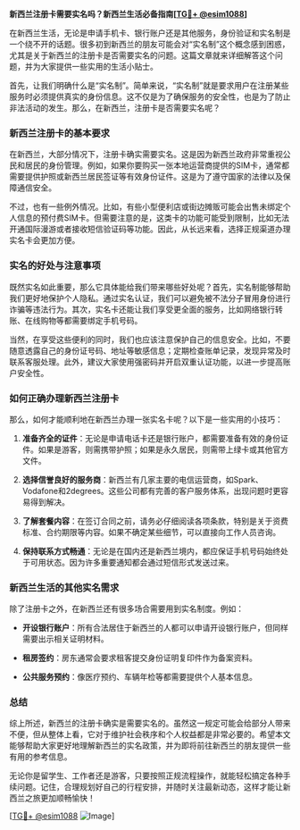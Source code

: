 **新西兰注册卡需要实名吗？新西兰生活必备指南[[TG💪+ @esim1088](https://t.me/s/esim1088)]**

在新西兰生活，无论是申请手机卡、银行账户还是其他服务，身份验证和实名制是一个绕不开的话题。很多初到新西兰的朋友可能会对“实名制”这个概念感到困惑，尤其是关于新西兰的注册卡是否需要实名的问题。这篇文章就来详细解答这个问题，并为大家提供一些实用的生活小贴士。

首先，让我们明确什么是“实名制”。简单来说，“实名制”就是要求用户在注册某些服务时必须提供真实的身份信息。这不仅是为了确保服务的安全性，也是为了防止非法活动的发生。那么，在新西兰，注册卡是否需要实名呢？

### 新西兰注册卡的基本要求

在新西兰，大部分情况下，注册卡确实需要实名。这是因为新西兰政府非常重视公民和居民的身份管理。例如，如果你要购买一张本地运营商提供的SIM卡，通常都需要提供护照或新西兰居民签证等有效身份证件。这是为了遵守国家的法律以及保障通信安全。

不过，也有一些例外情况。比如，有些小型便利店或街边摊贩可能会出售未绑定个人信息的预付费SIM卡。但需要注意的是，这类卡的功能可能受到限制，比如无法开通国际漫游或者接收短信验证码等功能。因此，从长远来看，选择正规渠道办理实名卡会更加方便。

### 实名的好处与注意事项

既然实名如此重要，那么它具体能给我们带来哪些好处呢？首先，实名制能够帮助我们更好地保护个人隐私。通过实名认证，我们可以避免被不法分子冒用身份进行诈骗等违法行为。其次，实名卡还能让我们享受更全面的服务，比如网络银行转账、在线购物等都需要绑定手机号码。

当然，在享受这些便利的同时，我们也应该注意保护自己的信息安全。比如，不要随意透露自己的身份证号码、地址等敏感信息；定期检查账单记录，发现异常及时联系客服处理。此外，建议大家使用强密码并开启双重认证功能，以进一步提高账户安全性。

### 如何正确办理新西兰注册卡

那么，如何才能顺利地在新西兰办理一张实名卡呢？以下是一些实用的小技巧：

1. **准备齐全的证件**：无论是申请电话卡还是银行账户，都需要准备有效的身份证件。如果是游客，则需携带护照；如果是永久居民，则需带上绿卡或其他官方文件。
   
2. **选择信誉良好的服务商**：新西兰有几家主要的电信运营商，如Spark、Vodafone和2degrees。这些公司都有完善的客户服务体系，出现问题时更容易得到解决。

3. **了解套餐内容**：在签订合同之前，请务必仔细阅读各项条款，特别是关于资费标准、合约期限等内容。如果不确定某些细节，可以直接向工作人员咨询。

4. **保持联系方式畅通**：无论是在国内还是新西兰境内，都应保证手机号码始终处于可用状态。因为许多重要通知都会通过短信形式发送过来。

### 新西兰生活的其他实名需求

除了注册卡之外，在新西兰还有很多场合需要用到实名制度。例如：

- **开设银行账户**：所有合法居住于新西兰的人都可以申请开设银行账户，但同样需要出示相关证明材料。
  
- **租房签约**：房东通常会要求租客提交身份证明复印件作为备案资料。

- **公共服务预约**：像医疗预约、车辆年检等都需要提供个人基本信息。

### 总结

综上所述，新西兰的注册卡确实是需要实名的。虽然这一规定可能会给部分人带来不便，但从整体上看，它对于维护社会秩序和个人权益都是非常必要的。希望本文能够帮助大家更好地理解新西兰的实名政策，并为即将前往新西兰的朋友提供一些有用的参考信息。

无论你是留学生、工作者还是游客，只要按照正规流程操作，就能轻松搞定各种手续问题。记住，合理规划好自己的行程安排，并随时关注最新动态，这样才能让新西兰之旅更加顺畅愉快！

[[TG💪+ @esim1088](https://t.me/s/esim1088) ![Image](https://i.postimg.cc/4NQfJmqS/Snipaste-2025-05-13-00-14-12.png)]